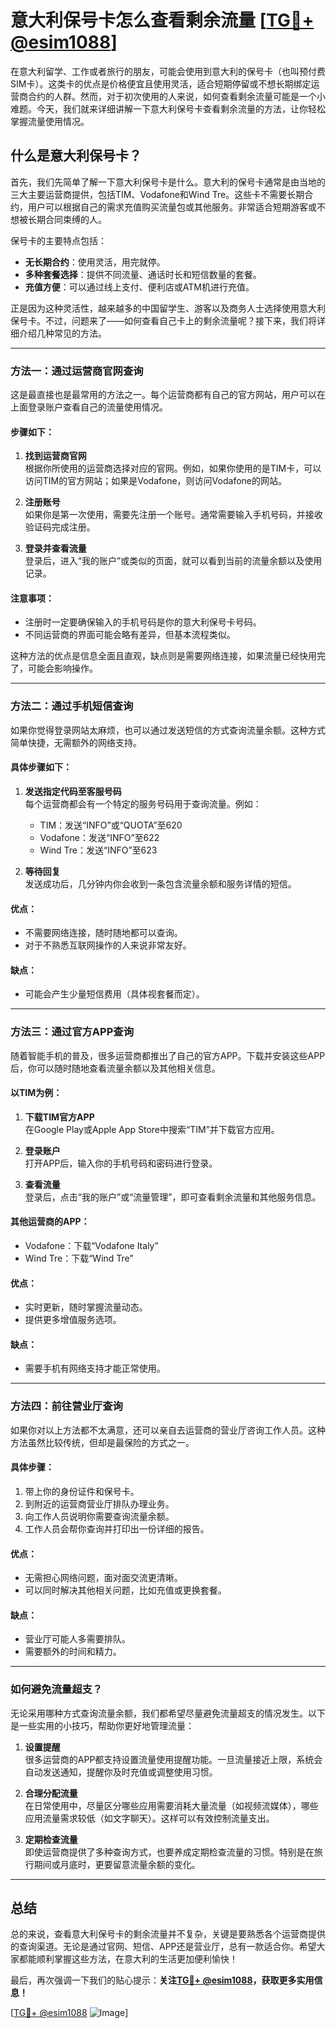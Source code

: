 # 意大利保号卡怎么查看剩余流量 [[TG💪+ @esim1088](https://t.me/s/esim1088)]

在意大利留学、工作或者旅行的朋友，可能会使用到意大利的保号卡（也叫预付费SIM卡）。这类卡的优点是价格便宜且使用灵活，适合短期停留或不想长期绑定运营商合约的人群。然而，对于初次使用的人来说，如何查看剩余流量可能是一个小难题。今天，我们就来详细讲解一下意大利保号卡查看剩余流量的方法，让你轻松掌握流量使用情况。

## 什么是意大利保号卡？

首先，我们先简单了解一下意大利保号卡是什么。意大利的保号卡通常是由当地的三大主要运营商提供，包括TIM、Vodafone和Wind Tre。这些卡不需要长期合约，用户可以根据自己的需求充值购买流量包或其他服务。非常适合短期游客或不想被长期合同束缚的人。

保号卡的主要特点包括：
- **无长期合约**：使用灵活，用完就停。
- **多种套餐选择**：提供不同流量、通话时长和短信数量的套餐。
- **充值方便**：可以通过线上支付、便利店或ATM机进行充值。

正是因为这种灵活性，越来越多的中国留学生、游客以及商务人士选择使用意大利保号卡。不过，问题来了——如何查看自己卡上的剩余流量呢？接下来，我们将详细介绍几种常见的方法。

---

### 方法一：通过运营商官网查询

这是最直接也是最常用的方法之一。每个运营商都有自己的官方网站，用户可以在上面登录账户查看自己的流量使用情况。

#### 步骤如下：

1. **找到运营商官网**  
   根据你所使用的运营商选择对应的官网。例如，如果你使用的是TIM卡，可以访问TIM的官方网站；如果是Vodafone，则访问Vodafone的网站。

2. **注册账号**  
   如果你是第一次使用，需要先注册一个账号。通常需要输入手机号码，并接收验证码完成注册。

3. **登录并查看流量**  
   登录后，进入“我的账户”或类似的页面，就可以看到当前的流量余额以及使用记录。

#### 注意事项：
- 注册时一定要确保输入的手机号码是你的意大利保号卡号码。
- 不同运营商的界面可能会略有差异，但基本流程类似。

这种方法的优点是信息全面且直观，缺点则是需要网络连接，如果流量已经快用完了，可能会影响操作。

---

### 方法二：通过手机短信查询

如果你觉得登录网站太麻烦，也可以通过发送短信的方式查询流量余额。这种方式简单快捷，无需额外的网络支持。

#### 具体步骤如下：

1. **发送指定代码至客服号码**  
   每个运营商都会有一个特定的服务号码用于查询流量。例如：
   - TIM：发送“INFO”或“QUOTA”至620
   - Vodafone：发送“INFO”至622
   - Wind Tre：发送“INFO”至623

2. **等待回复**  
   发送成功后，几分钟内你会收到一条包含流量余额和服务详情的短信。

#### 优点：
- 不需要网络连接，随时随地都可以查询。
- 对于不熟悉互联网操作的人来说非常友好。

#### 缺点：
- 可能会产生少量短信费用（具体视套餐而定）。

---

### 方法三：通过官方APP查询

随着智能手机的普及，很多运营商都推出了自己的官方APP。下载并安装这些APP后，你可以随时随地查看流量余额以及其他相关信息。

#### 以TIM为例：

1. **下载TIM官方APP**  
   在Google Play或Apple App Store中搜索“TIM”并下载官方应用。

2. **登录账户**  
   打开APP后，输入你的手机号码和密码进行登录。

3. **查看流量**  
   登录后，点击“我的账户”或“流量管理”，即可查看剩余流量和其他服务信息。

#### 其他运营商的APP：
- Vodafone：下载“Vodafone Italy”
- Wind Tre：下载“Wind Tre”

#### 优点：
- 实时更新，随时掌握流量动态。
- 提供更多增值服务选项。

#### 缺点：
- 需要手机有网络支持才能正常使用。

---

### 方法四：前往营业厅查询

如果你对以上方法都不太满意，还可以亲自去运营商的营业厅咨询工作人员。这种方法虽然比较传统，但却是最保险的方式之一。

#### 具体步骤：
1. 带上你的身份证件和保号卡。
2. 到附近的运营商营业厅排队办理业务。
3. 向工作人员说明你需要查询流量余额。
4. 工作人员会帮你查询并打印出一份详细的报告。

#### 优点：
- 无需担心网络问题，面对面交流更清晰。
- 可以同时解决其他相关问题，比如充值或更换套餐。

#### 缺点：
- 营业厅可能人多需要排队。
- 需要额外的时间和精力。

---

### 如何避免流量超支？

无论采用哪种方式查询流量余额，我们都希望尽量避免流量超支的情况发生。以下是一些实用的小技巧，帮助你更好地管理流量：

1. **设置提醒**  
   很多运营商的APP都支持设置流量使用提醒功能。一旦流量接近上限，系统会自动发送通知，提醒你及时充值或调整使用习惯。

2. **合理分配流量**  
   在日常使用中，尽量区分哪些应用需要消耗大量流量（如视频流媒体），哪些应用流量需求较低（如文字聊天）。这样可以有效控制流量支出。

3. **定期检查流量**  
   即使运营商提供了多种查询方式，也要养成定期检查流量的习惯。特别是在旅行期间或月底时，更要留意流量余额的变化。

---

## 总结

总的来说，查看意大利保号卡的剩余流量并不复杂，关键是要熟悉各个运营商提供的查询渠道。无论是通过官网、短信、APP还是营业厅，总有一款适合你。希望大家都能顺利掌握这些方法，在意大利的生活更加便利愉快！

最后，再次强调一下我们的贴心提示：**关注[TG💪+ @esim1088](https://t.me/s/esim1088)，获取更多实用信息！** 

[[TG💪+ @esim1088](https://t.me/s/esim1088) ![Image](https://i.postimg.cc/4NQfJmqS/Snipaste-2025-05-13-00-14-12.png)]